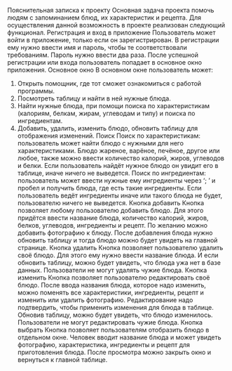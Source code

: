 Пояснительная записка к проекту
Основная задача проекта помочь людям с запоминанием блюд, их характеристик и рецепта. Для осуществления данной возможность в проекте реализован следующий функционал.
Регистрация и вход в приложение
Пользователь может войти в приложение, только если он зарегистрирован. В регистрации ему нужно ввести имя и пароль, чтобы те соответствовали требованиям. Пароль нужно ввести два раза. После успешной регистрации или входа пользователь попадает в основное окно приложения.
Основное окно
В основном окне пользователь может:
1)	Открыть помощник, где тот сможет ознакомиться с работой программы.
2)	 Посмотреть таблицу и найти в ней нужные блюда.
3)	 Найти нужные блюда, при помощи поиска по характеристикам (калориям, белкам, жирам, углеводам и типу) и поиска по ингредиентам.
4)	 Добавить, удалить, изменить блюдо, обновить таблицу для отображения изменений.
Поиск
Поиск по характеристикам: пользователь может найти блюдо с нужными для него характеристиками. Блюдо жареное, варёное, печёное, другое или любое, также можно ввести количество калорий, жиров, углеводов и белки. Если пользователь найдёт нужное блюдо он увидит его в таблице, иначе ничего не выведется.
Поиск по ингредиентам: пользователь может ввести нужные ему ингредиенты через ‘; ’ и пробел и получить блюда, где есть такие ингредиенты. Если пользователь ведёт ингредиенты иначе или такого блюда не будет, пользователю ничего не выведется.
Кнопка добавить
Кнопка позволяет любому пользователю добавить блюдо. Для этого придётся ввести название блюда, количество калорий, жиров, белков, углеводов, ингредиенты и рецепт. По желанию можно добавить фотографию к блюду. После добавления блюда нужно обновить таблицу и тогда блюдо можно будет увидеть на главной странице.
Кнопка удалить
Кнопка позволяет пользователю удалить своё блюдо. Для этого ему нужно ввести название блюда. И если обновить таблицу, можно будет увидеть, что блюда ужа нет в базе данных. Пользователи не могут удалять чужие блюда.
Кнопка изменить
Кнопка позволяет пользователю редактировать своё блюдо. После ввода названия блюда, которое надо изменить, можно поменять все характеристики, ингредиенты, рецепт и изменить или удалить фотографию. Редактирование надо подтвердить, чтобы применить изменения для блюда в таблице. Обновив таблицу, можно будет увидеть, что блюдо изменилось. Пользователи не могут редактировать чужие блюда.
Кнопка выбрать
Кнопка позволяет пользователям отобразить блюдо в отдельном окне. Человек вводит название блюда и может увидеть фотографию, характеристика, ингредиенты и рецепт для приготовления блюда. После просмотра можно закрыть окно и вернуться к главной таблице.
